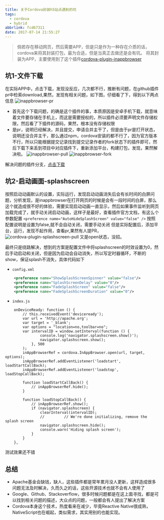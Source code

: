```yaml
---
title: 关于Cordova封装h5站点遇到的坑
tags:
  - cordova
  - hybrid
abbrlink: fcd67311
date: 2017-07-14 21:55:27
---
```

>倘若存在移动网页，然后需要APP，但是只是作为一种存在介质的话，cordova来将其封装打包，最为合适，但是当真正去做还是会有坑。
将其封装为APP，主要使用到了这个插件[cordova-plugin-inappbrowser](https://github.com/apache/cordova-plugin-inappbrowser)

## 坑1-文件下载
在实际APP中，点击下载，发现没反应，几次都不行，推断有问题，在github插件pr中检索download,果然，发现有相关问题，如下图，仔细看了下，得到以下两点信息
![inappbrowser-pr](http://or0g12e5e.bkt.clouddn.com/inappbrowser-pr.png)
+ 首先这个下载问题，的确是这个插件的事，本质原因是安卓手机下载，就意味着文件要存储在手机上，而这是需要授权的，所以插件必须要声明文件存储权限，然后看了下插件的源码，果然，根本没有存储权限
+ 是pr，说明已经解决，并且提交，申请合并主干了，但是由于pr是打开状态，说明还没合并主干，那么通过npm，cordova安装的都不行了，因为官方版本不行，所以只能根据提交记录找到提交记录作者的fork状态下的插件即可，然后下载下来丢到项目中对应插件下，重新添加平台，构建打包，发现，果然解决啦。
![inappbrowser-pull](http://or0g12e5e.bkt.clouddn.com/inappbrowser-pull.png)
![inappbrowser-fork](http://or0g12e5e.bkt.clouddn.com/inappbrowser-fork.png)

解决问题的插件分支，[点击下载](https://github.com/MeirBon/cordova-plugin-inappbrowser/tree/download-permissions)

## 坑2-启动画面-splashscreen
按照启动动画默认的设置，实际运行，发现启动动画消失后会有长时间的白屏问题，分析发现，是inappbrowser在打开网页的时候是会有一段时间的白屏，那么这个就造成很不好的体验，需要实现启动动画一直显示，然后如果事件监听到网页加载完成了，就手动关闭启动动画，这样子是最好，查看插件官方文档，有这么个参数配置
`<preference name="AutoHideSplashScreen" value="false" />`
按照配置说明是设置为false,就不会自动关闭，需要手动关闭
但是实际配置后，添加平台，运行，发现不起作用，查看pr,果然有人提PR，
![cordova-plugin-splashscreen-pull](http://or0g12e5e.bkt.clouddn.com/cordova-plugin-splashscreen-pull.png)
又是open状态，没招。

最终只是绕路解决，想到的方案是配置文件中将splashscreen的时效设置为0，然后手动启动和关闭，但是因为启动会自动消失，所以写定时器循环，不断的show，保证splash不消失，具体代码如下

+ `config.xml`
```xml
    <preference name="ShowSplashScreenSpinner" value="false"/>
    <preference name="SplashScreenDelay" value="0"/>
    <preference name="FadeSplashScreen" value="false"/>
    <preference name="FadeSplashScreenDuration" value="0"/>

```
+ `index.js`
```
    onDeviceReady: function () {
        // this.receivedEvent('deviceready');
        var url = 'http://apache.org';
        var target = '_blank';
        var options = "location=no,toolbar=no";
        var intervalID = window.setInterval(function () {
                console.log('navigator.splashscreen.show()');
                navigator.splashscreen.show();
            }, 500
        );
        inAppBrowserRef = cordova.InAppBrowser.open(url, target, options);
        inAppBrowserRef.addEventListener('loadstart', loadStartCallBack);
        inAppBrowserRef.addEventListener('loadstop', loadStopCallBack);

        function loadStartCallBack() {
            // inAppBrowserRef.hide();
        }

        function loadStopCallBack() {
            // inAppBrowserRef.show();
            if (navigator.splashscreen) {
                clearInterval(intervalID);
                //         // We're done initializing, remove the splash screen
                navigator.splashscreen.hide();
                console.warn('Hiding splash screen');
            }
        }
    },

```
测试效果还不错

## 总结
+ Apache基金会缺钱，缺人，这些插件都是常年累月没人更新，这样造成很多问题无法及时解决，久而久之的话，这些开源技术也就不会有人使用了
+ Google、Github、Stackoverflow，很多时候问题都是在这上面寻找，都是可以找到相关问题的描述，大众点的问题，一般都会有人提出了解决方案
+ Cordova本身这个技术，热度看来在减少，毕竟Reactive Native很成熟，NativeScript也在崛起，类似需求，其实用别的也能实现。